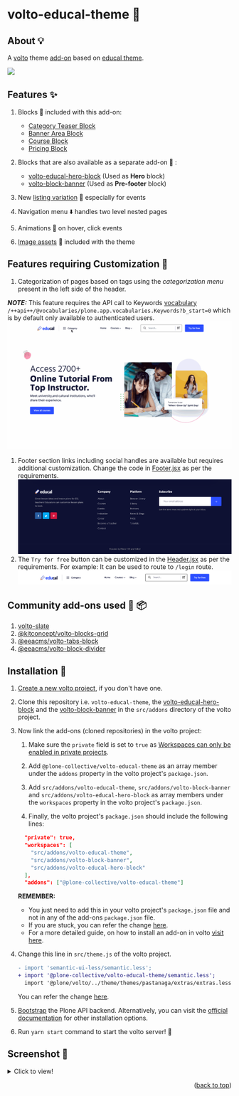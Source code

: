 <a name="readme-top"></a>

# volto-educal-theme 🎨

## About 💡

A [volto](https://plone.org/what-is-plone/volto) theme [add-on](https://6.dev-docs.plone.org/volto/addons/index.html) based on [educal theme](https://themeforest.net/item/educal-online-learning-and-education-vue-js-template/37099827).

![](/assets/github/preview.gif)

## Features ✨

1. Blocks 🧱 included with this add-on:

   - [Category Teaser Block](src/components/Blocks/CategoryTeaser/README.md)
   - [Banner Area Block](src/components/Blocks/BannerAreaBlock/README.md)
   - [Course Block](src/components/Blocks/CourseBlock/README.md)
   - [Pricing Block](src/components/Blocks/PricingBlock/README.md)

1. Blocks that are also available as a separate add-on 🎉 :

   - [volto-educal-hero-block](https://github.com/collective/volto-educal-hero-block) (Used as **Hero** block)
   - [volto-block-banner](https://github.com/collective/volto-block-banner) (Used as **Pre-footer** block)

1. New [listing variation](src/components/Blocks/Listing/README.md) 🔖 especially for events
1. Navigation menu ⬇️ handles two level nested pages
1. Animations 💫 on hover, click events
1. [Image assets](/theme/themes/educal/assets/images/) 🍱 included with the theme

## Features requiring Customization 🔧

1. Categorization of pages based on tags using the _categorization menu_ present in the left side of the header.

**_NOTE:_** This feature requires the API call to Keywords [vocabulary](https://plonerestapi.readthedocs.io/en/latest/vocabularies.html) `/++api++/@vocabularies/plone.app.vocabularies.Keywords?b_start=0` which is by default only available to authenticated users. 
   ![](/assets/github/category_menu_preview.gif)
1. Footer section links including social handles are available but requires additional customization. Change the code in [Footer.jsx](src/customizations/components/theme/Footer/Footer.jsx) as per the requirements.
   ![](/assets/github/footer_preview.png)
1. The `Try for free` button can be customized in the [Header.jsx](src/customizations/components/theme/Header/Header.jsx) as per the requirements. For example: It can be used to route to `/login` route.
   ![](/assets/github/header_preview.png)

## Community add-ons used 👥 📦

1. [volto-slate](https://github.com/eea/volto-slate)
1. [@kitconcept/volto-blocks-grid](https://github.com/kitconcept/volto-blocks-grid)
1. [@eeacms/volto-tabs-block](https://github.com/eea/volto-tabs-block)
1. [@eeacms/volto-block-divider](https://github.com/eea/volto-block-divider)

## Installation 🚀

1. [Create a new volto project](https://github.com/plone/volto#create-a-volto-project-using-the-generator), if you don't have one.
1. Clone this repository i.e. `volto-educal-theme`, the [volto-educal-hero-block](https://github.com/collective/volto-educal-hero-block) and the [volto-block-banner](https://github.com/collective/volto-block-banner) in the `src/addons` directory of the volto project.
1. Now link the add-ons (cloned repositories) in the volto project:

   1. Make sure the `private` field is set to `true` as [Workspaces can only be enabled in private projects](https://classic.yarnpkg.com/lang/en/docs/workspaces/#toc-how-to-use-it).

   1. Add `@plone-collective/volto-educal-theme` as an array member under the `addons` property in the volto project's `package.json`.

   1. Add `src/addons/volto-educal-theme`, `src/addons/volto-block-banner` and `src/addons/volto-educal-hero-block` as array members under the `workspaces` property in the volto project's `package.json`.

   1. Finally, the volto project's `package.json` should include the following lines:

   ```json
     "private": true,
     "workspaces": [
       "src/addons/volto-educal-theme",
       "src/addons/volto-block-banner",
       "src/addons/volto-educal-hero-block"
     ],
     "addons": ["@plone-collective/volto-educal-theme"]
   ```

   **REMEMBER:**

   - You just need to add this in your volto project's `package.json` file and not in any of the add-ons `package.json` file.
   - If you are stuck, you can refer the change [here](https://github.com/avimishra18/volto_educal/blob/48328f5551678f26cae02f1bdc6268b2de47ad26/package.json#L40-L47).
   - For a more detailed guide, on how to install an add-on in volto [visit here](https://6.dev-docs.plone.org/volto/addons/index.html#loading-addon-configuration).

1. Change this line in `src/theme.js` of the volto project.

   ```diff
   - import 'semantic-ui-less/semantic.less';
   + import '@plone-collective/volto-educal-theme/semantic.less';
     import '@plone/volto/../theme/themes/pastanaga/extras/extras.less';
   ```

   You can refer the change [here](https://github.com/avimishra18/volto_educal/blob/main/src/theme.js).

1. [Bootstrap](https://github.com/plone/volto#bootstrap-the-plone-api-backend) the Plone API backend. Alternatively, you can visit the [official documentation](https://docs.plone.org/manage/installing/index.html) for other installation options.
1. Run `yarn start` command to start the volto server! 🍻

## Screenshot 📸

<details>
  <summary> Click to view! </summary>

![image](/assets/github/preview.png)

</details>

<p align="right">(<a href="#readme-top">back to top</a>)</p>
